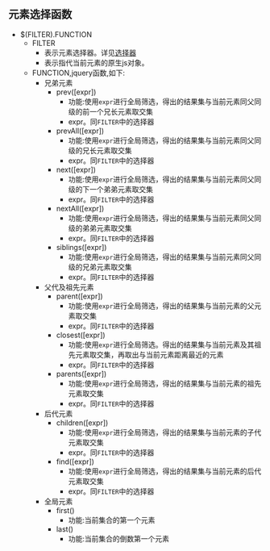 ## 元素选择函数
* $(FILTER).FUNCTION
    * FILTER
        * 表示元素选择器。详见[选择器](../../css/文档/选择器)
        * 表示指代当前元素的原生js对象。
    * FUNCTION,jquery函数,如下:
        * 兄弟元素
            * prev([expr])
                * 功能:使用`expr`进行全局筛选，得出的结果集与当前元素同父同级的前一个兄长元素取交集
                * expr。同`FILTER`中的选择器
            * prevAll([expr])
                * 功能:使用`expr`进行全局筛选，得出的结果集与当前元素同父同级的兄长元素取交集
                * expr。同`FILTER`中的选择器
            * next([expr])
                * 功能:使用`expr`进行全局筛选，得出的结果集与当前元素同父同级的下一个弟弟元素取交集
                * expr。同`FILTER`中的选择器
            * nextAll([expr])
                * 功能:使用`expr`进行全局筛选，得出的结果集与当前元素同父同级的弟弟元素取交集
                * expr。同`FILTER`中的选择器
            * siblings([expr])
                * 功能:使用`expr`进行全局筛选，得出的结果集与当前元素同父同级的兄弟元素取交集
                * expr。同`FILTER`中的选择器
        * 父代及祖先元素
            * parent([expr])
                * 功能:使用`expr`进行全局筛选，得出的结果集与当前元素的父元素取交集
                * expr。同`FILTER`中的选择器
            * closest([expr])
                * 功能:使用`expr`进行全局筛选。得出的结果集与当前元素及其祖先元素取交集，再取出与当前元素距离最近的元素
                * expr。同`FILTER`中的选择器
            * parents([expr])
                * 功能:使用`expr`进行全局筛选，得出的结果集与当前元素的祖先元素取交集
                * expr。同`FILTER`中的选择器
        * 后代元素
            * children([expr])
                * 功能:使用`expr`进行全局筛选，得出的结果集与当前元素的子代元素取交集
                * expr。同`FILTER`中的选择器 
            * find([expr])
                * 功能:使用`expr`进行全局筛选，得出的结果集与当前元素的后代元素取交集
                * expr。同`FILTER`中的选择器
        * 全局元素
            * first()
                * 功能:当前集合的第一个元素
            * last()
                * 功能:当前集合的倒数第一个元素
